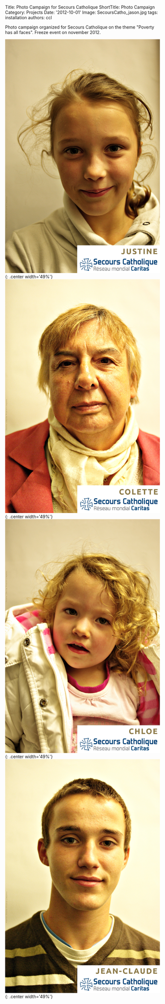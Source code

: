 Title: Photo Campaign for Secours Catholique
ShortTitle: Photo Campaign
Category: Projects
Date: '2012-10-01'
Image: SecoursCatho_jason.jpg
tags: installation
authors: ccl

Photo campaign organized for Secours Catholique on the theme "Poverty has all faces". Freeze event on november 2012.

![Justine](images/portfolio/SecoursCatho_Justine.jpg){: .center width='49%'} ![Colette](images/portfolio/SecoursCatho_Colette.jpg){: .center width='49%'} ![Chloe](images/portfolio/SecoursCatho_Chloe.jpg){: .center width='49%'} ![Jean-Claude](images/portfolio/SecoursCatho_JC.jpg){: .center width='49%'}
